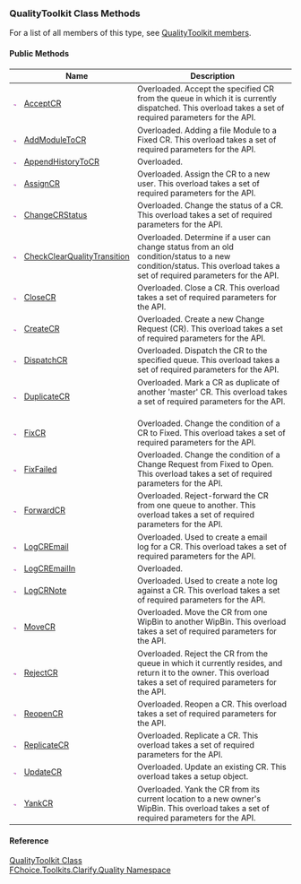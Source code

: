 ﻿### QualityToolkit Class Methods

For a list of all members of this type, see [QualityToolkit members](FChoice.Toolkits.Clarify~FChoice.Toolkits.Clarify.Quality.QualityToolkit_members.md).

#### Public Methods

|   | Name | Description |
| --- | --- | --- |
| ![Public Method](dotnetimages/publicMethod.png) | [AcceptCR](FChoice.Toolkits.Clarify~FChoice.Toolkits.Clarify.Quality.QualityToolkit~AcceptCR.md) | Overloaded. Accept the specified CR from the queue in which it is currently dispatched. This overload takes a set of required parameters for the API.   |
| ![Public Method](dotnetimages/publicMethod.png) | [AddModuleToCR](FChoice.Toolkits.Clarify~FChoice.Toolkits.Clarify.Quality.QualityToolkit~AddModuleToCR.md) | Overloaded. Adding a file Module to a Fixed CR. This overload takes a set of required parameters for the API.   |
| ![Public Method](dotnetimages/publicMethod.png) | [AppendHistoryToCR](FChoice.Toolkits.Clarify~FChoice.Toolkits.Clarify.Quality.QualityToolkit~AppendHistoryToCR.md) | Overloaded.    |
| ![Public Method](dotnetimages/publicMethod.png) | [AssignCR](FChoice.Toolkits.Clarify~FChoice.Toolkits.Clarify.Quality.QualityToolkit~AssignCR.md) | Overloaded. Assign the CR to a new user. This overload takes a set of required parameters for the API.   |
| ![Public Method](dotnetimages/publicMethod.png) | [ChangeCRStatus](FChoice.Toolkits.Clarify~FChoice.Toolkits.Clarify.Quality.QualityToolkit~ChangeCRStatus.md) | Overloaded. Change the status of a CR. This overload takes a set of required parameters for the API.   |
| ![Public Method](dotnetimages/publicMethod.png) | [CheckClearQualityTransition](FChoice.Toolkits.Clarify~FChoice.Toolkits.Clarify.Quality.QualityToolkit~CheckClearQualityTransition.md) | Overloaded. Determine if a user can change status from an old condition/status to a new condition/status. This overload takes a set of required parameters for the API.   |
| ![Public Method](dotnetimages/publicMethod.png) | [CloseCR](FChoice.Toolkits.Clarify~FChoice.Toolkits.Clarify.Quality.QualityToolkit~CloseCR.md) | Overloaded. Close a CR. This overload takes a set of required parameters for the API.   |
| ![Public Method](dotnetimages/publicMethod.png) | [CreateCR](FChoice.Toolkits.Clarify~FChoice.Toolkits.Clarify.Quality.QualityToolkit~CreateCR.md) | Overloaded. Create a new Change Request (CR). This overload takes a set of required parameters for the API.   |
| ![Public Method](dotnetimages/publicMethod.png) | [DispatchCR](FChoice.Toolkits.Clarify~FChoice.Toolkits.Clarify.Quality.QualityToolkit~DispatchCR.md) | Overloaded. Dispatch the CR to the specified queue. This overload takes a set of required parameters for the API.   |
| ![Public Method](dotnetimages/publicMethod.png) | [DuplicateCR](FChoice.Toolkits.Clarify~FChoice.Toolkits.Clarify.Quality.QualityToolkit~DuplicateCR.md) | Overloaded. Mark a CR as duplicate of another 'master' CR. This overload takes a set of required parameters for the API.   |
| ![Public Method](dotnetimages/publicMethod.png) | [FixCR](FChoice.Toolkits.Clarify~FChoice.Toolkits.Clarify.Quality.QualityToolkit~FixCR.md) | Overloaded. Change the condition of a CR to Fixed. This overload takes a set of required parameters for the API.   |
| ![Public Method](dotnetimages/publicMethod.png) | [FixFailed](FChoice.Toolkits.Clarify~FChoice.Toolkits.Clarify.Quality.QualityToolkit~FixFailed.md) | Overloaded. Change the condition of a Change Request from Fixed to Open. This overload takes a set of required parameters for the API.   |
| ![Public Method](dotnetimages/publicMethod.png) | [ForwardCR](FChoice.Toolkits.Clarify~FChoice.Toolkits.Clarify.Quality.QualityToolkit~ForwardCR.md) | Overloaded. Reject-forward the CR from one queue to another. This overload takes a set of required parameters for the API.   |
| ![Public Method](dotnetimages/publicMethod.png) | [LogCREmail](FChoice.Toolkits.Clarify~FChoice.Toolkits.Clarify.Quality.QualityToolkit~LogCREmail.md) | Overloaded. Used to create a email log for a CR. This overload takes a set of required parameters for the API.   |
| ![Public Method](dotnetimages/publicMethod.png) | [LogCREmailIn](FChoice.Toolkits.Clarify~FChoice.Toolkits.Clarify.Quality.QualityToolkit~LogCREmailIn.md) | Overloaded.    |
| ![Public Method](dotnetimages/publicMethod.png) | [LogCRNote](FChoice.Toolkits.Clarify~FChoice.Toolkits.Clarify.Quality.QualityToolkit~LogCRNote.md) | Overloaded. Used to create a note log against a CR. This overload takes a set of required parameters for the API.   |
| ![Public Method](dotnetimages/publicMethod.png) | [MoveCR](FChoice.Toolkits.Clarify~FChoice.Toolkits.Clarify.Quality.QualityToolkit~MoveCR.md) | Overloaded. Move the CR from one WipBin to another WipBin. This overload takes a set of required parameters for the API.   |
| ![Public Method](dotnetimages/publicMethod.png) | [RejectCR](FChoice.Toolkits.Clarify~FChoice.Toolkits.Clarify.Quality.QualityToolkit~RejectCR.md) | Overloaded. Reject the CR from the queue in which it currently resides, and return it to the owner. This overload takes a set of required parameters for the API.   |
| ![Public Method](dotnetimages/publicMethod.png) | [ReopenCR](FChoice.Toolkits.Clarify~FChoice.Toolkits.Clarify.Quality.QualityToolkit~ReopenCR.md) | Overloaded. Reopen a CR. This overload takes a set of required parameters for the API.   |
| ![Public Method](dotnetimages/publicMethod.png) | [ReplicateCR](FChoice.Toolkits.Clarify~FChoice.Toolkits.Clarify.Quality.QualityToolkit~ReplicateCR.md) | Overloaded. Replicate a CR. This overload takes a set of required parameters for the API.   |
| ![Public Method](dotnetimages/publicMethod.png) | [UpdateCR](FChoice.Toolkits.Clarify~FChoice.Toolkits.Clarify.Quality.QualityToolkit~UpdateCR.md) | Overloaded. Update an existing CR. This overload takes a setup object.   |
| ![Public Method](dotnetimages/publicMethod.png) | [YankCR](FChoice.Toolkits.Clarify~FChoice.Toolkits.Clarify.Quality.QualityToolkit~YankCR.md) | Overloaded. Yank the CR from its current location to a new owner's WipBin. This overload takes a set of required parameters for the API.   |





#### Reference

[QualityToolkit Class](FChoice.Toolkits.Clarify~FChoice.Toolkits.Clarify.Quality.QualityToolkit.md)  
[FChoice.Toolkits.Clarify.Quality Namespace](FChoice.Toolkits.Clarify~FChoice.Toolkits.Clarify.Quality_namespace.md)